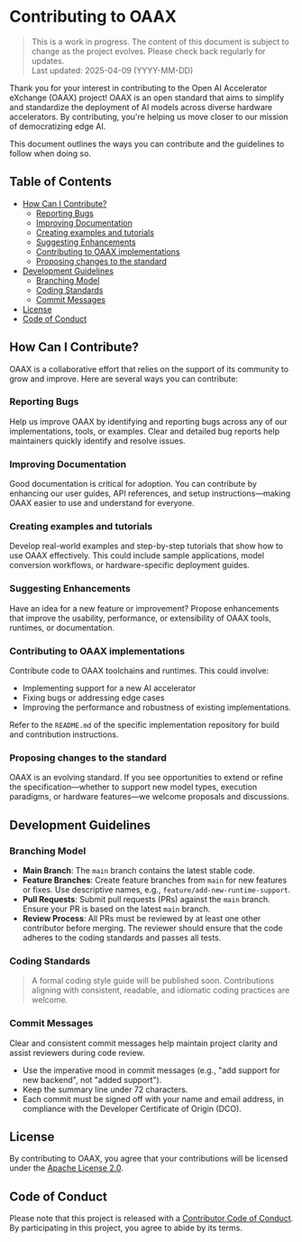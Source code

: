 # Contributing to OAAX

> This is a work in progress. The content of this document is subject to change as the project evolves. Please check back regularly for updates.   
> Last updated: 2025-04-09 (YYYY-MM-DD)

Thank you for your interest in contributing to the Open AI Accelerator eXchange (OAAX) project! OAAX is an open standard that aims to simplify and standardize the deployment of AI models across diverse hardware accelerators. By contributing, you're helping us move closer to our mission of democratizing edge AI.

This document outlines the ways you can contribute and the guidelines to follow when doing so.

## Table of Contents

- [How Can I Contribute?](#how-can-i-contribute)
  - [Reporting Bugs](#reporting-bugs)
  - [Improving Documentation](#improving-documentation)
  - [Creating examples and tutorials](#creating-examples-and-tutorials)
  - [Suggesting Enhancements](#suggesting-enhancements)
  - [Contributing to OAAX implementations](#contributing-to-oaax-implementations)
  - [Proposing changes to the standard](#proposing-changes-to-the-standard)
- [Development Guidelines](#development-guidelines)
  - [Branching Model](#branching-model)
  - [Coding Standards](#coding-standards)
  - [Commit Messages](#commit-messages)
- [License](#license)
- [Code of Conduct](#code-of-conduct)

## How Can I Contribute?

OAAX is a collaborative effort that relies on the support of its community to grow and improve. Here are several ways you can contribute:

### Reporting Bugs

Help us improve OAAX by identifying and reporting bugs across any of our implementations, tools, or examples. Clear and detailed bug reports help maintainers quickly identify and resolve issues.

### Improving Documentation

Good documentation is critical for adoption. You can contribute by enhancing our user guides, API references, and setup instructions—making OAAX easier to use and understand for everyone.

### Creating examples and tutorials

Develop real-world examples and step-by-step tutorials that show how to use OAAX effectively. This could include sample applications, model conversion workflows, or hardware-specific deployment guides.

### Suggesting Enhancements

Have an idea for a new feature or improvement? Propose enhancements that improve the usability, performance, or extensibility of OAAX tools, runtimes, or documentation.

### Contributing to OAAX implementations

Contribute code to OAAX toolchains and runtimes. This could involve:

- Implementing support for a new AI accelerator
- Fixing bugs or addressing edge cases
- Improving the performance and robustness of existing implementations.

Refer to the `README.md` of the specific implementation repository for build and contribution instructions.

### Proposing changes to the standard

OAAX is an evolving standard. If you see opportunities to extend or refine the specification—whether to support new model types, execution paradigms, or hardware features—we welcome proposals and discussions.

## Development Guidelines

### Branching Model

- **Main Branch**: The `main` branch contains the latest stable code.
- **Feature Branches**: Create feature branches from `main` for new features or fixes. Use descriptive names, e.g., `feature/add-new-runtime-support`.
- **Pull Requests**: Submit pull requests (PRs) against the `main` branch. Ensure your PR is based on the latest `main` branch.
- **Review Process**: All PRs must be reviewed by at least one other contributor before merging. The reviewer should ensure that the code adheres to the coding standards and passes all tests.

### Coding Standards

> A formal coding style guide will be published soon. Contributions aligning with consistent, readable, and idiomatic coding practices are welcome.


### Commit Messages

Clear and consistent commit messages help maintain project clarity and assist reviewers during code review.

- Use the imperative mood in commit messages (e.g., "add support for new backend", not "added support").
- Keep the summary line under 72 characters.
- Each commit must be signed off with your name and email address, in compliance with the Developer Certificate of Origin (DCO).


## License

By contributing to OAAX, you agree that your contributions will be licensed under the [Apache License 2.0](LICENSE).

## Code of Conduct

Please note that this project is released with a [Contributor Code of Conduct](CODE_OF_CONDUCT.md). By participating in this project, you agree to abide by its terms.
